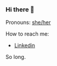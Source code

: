 ### Hi there 👋

Pronouns: 
[she/her](http://pronoun.is/she)

How to reach me: 
- [Linkedin](https://www.linkedin.com/in/carolinases/)

So long.
